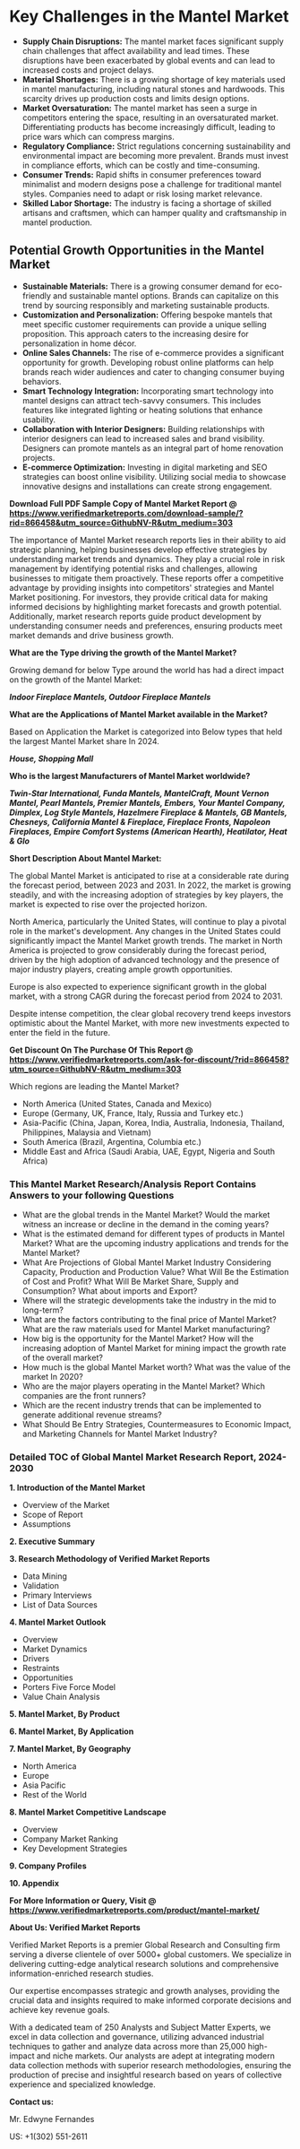 <p class=""><h1>Key Challenges in the Mantel Market</h1><ul>    <li><strong>Supply Chain Disruptions:</strong> The mantel market faces significant supply chain challenges that affect availability and lead times. These disruptions have been exacerbated by global events and can lead to increased costs and project delays.</li>        <li><strong>Material Shortages:</strong> There is a growing shortage of key materials used in mantel manufacturing, including natural stones and hardwoods. This scarcity drives up production costs and limits design options.</li>        <li><strong>Market Oversaturation:</strong> The mantel market has seen a surge in competitors entering the space, resulting in an oversaturated market. Differentiating products has become increasingly difficult, leading to price wars which can compress margins.</li>        <li><strong>Regulatory Compliance:</strong> Strict regulations concerning sustainability and environmental impact are becoming more prevalent. Brands must invest in compliance efforts, which can be costly and time-consuming.</li>        <li><strong>Consumer Trends:</strong> Rapid shifts in consumer preferences toward minimalist and modern designs pose a challenge for traditional mantel styles. Companies need to adapt or risk losing market relevance.</li>        <li><strong>Skilled Labor Shortage:</strong> The industry is facing a shortage of skilled artisans and craftsmen, which can hamper quality and craftsmanship in mantel production.</li></ul><h2>Potential Growth Opportunities in the Mantel Market</h1><ul>    <li><strong>Sustainable Materials:</strong> There is a growing consumer demand for eco-friendly and sustainable mantel options. Brands can capitalize on this trend by sourcing responsibly and marketing sustainable products.</li>        <li><strong>Customization and Personalization:</strong> Offering bespoke mantels that meet specific customer requirements can provide a unique selling proposition. This approach caters to the increasing desire for personalization in home décor.</li>        <li><strong>Online Sales Channels:</strong> The rise of e-commerce provides a significant opportunity for growth. Developing robust online platforms can help brands reach wider audiences and cater to changing consumer buying behaviors.</li>        <li><strong>Smart Technology Integration:</strong> Incorporating smart technology into mantel designs can attract tech-savvy consumers. This includes features like integrated lighting or heating solutions that enhance usability.</li>        <li><strong>Collaboration with Interior Designers:</strong> Building relationships with interior designers can lead to increased sales and brand visibility. Designers can promote mantels as an integral part of home renovation projects.</li>        <li><strong>E-commerce Optimization:</strong> Investing in digital marketing and SEO strategies can boost online visibility. Utilizing social media to showcase innovative designs and installations can create strong engagement.</li></ul></p><p class=""><strong>Download Full PDF Sample Copy of Mantel Market Report @ <a href="https://www.verifiedmarketreports.com/download-sample/?rid=866458&utm_source=GithubNV-R&utm_medium=303" target="_blank">https://www.verifiedmarketreports.com/download-sample/?rid=866458&utm_source=GithubNV-R&utm_medium=303</a></strong></p><p>The importance of&nbsp;Mantel Market research reports lies in their ability to aid strategic planning, helping businesses develop effective strategies by understanding market trends and dynamics. They play a crucial role in risk management by identifying potential risks and challenges, allowing businesses to mitigate them proactively. These reports offer a competitive advantage by providing insights into competitors' strategies and Mantel Market positioning. For investors, they provide critical data for making informed decisions by highlighting market forecasts and growth potential. Additionally, market research reports guide product development by understanding consumer needs and preferences, ensuring products meet market demands and drive business growth.</p><p><strong>What are the&nbsp;Type driving the growth of the Mantel Market?</strong></p><p id="" class="">Growing demand for below Type around the world has had a direct impact on the growth of the Mantel Market:</p><p class=""><em><strong>Indoor Fireplace Mantels, Outdoor Fireplace Mantels</strong></em></p><p class=""><strong>What are the&nbsp;Applications&nbsp;of Mantel Market available in the Market?</strong></p><p id="" class="">Based on Application the Market is categorized into Below types that held the largest Mantel Market share In 2024.</p><p class=""><em><strong>House, Shopping Mall</strong></em></p><p class=""><strong>Who is the largest Manufacturers of Mantel Market worldwide?</strong></p><p><em><strong>Twin-Star International, Funda Mantels, MantelCraft, Mount Vernon Mantel, Pearl Mantels, Premier Mantels, Embers, Your Mantel Company, Dimplex, Log Style Mantels, Hazelmere Fireplace & Mantels, GB Mantels, Chesneys, California Mantel & Fireplace, Fireplace Fronts, Napoleon Fireplaces, Empire Comfort Systems (American Hearth), Heatilator, Heat & Glo</strong></em></p><p id="" class=""><strong>Short Description About Mantel Market:</strong></p><p>The global Mantel Market is anticipated to rise at a considerable rate during the forecast period, between 2023 and 2031. In 2022, the market is growing steadily, and with the increasing adoption of strategies by key players, the market is expected to rise over the projected horizon.</p><p>North America, particularly the United States, will continue to play a pivotal role in the market's development. Any changes in the United States could significantly impact the Mantel Market growth trends. The market in North America is projected to grow considerably during the forecast period, driven by the high adoption of advanced technology and the presence of major industry players, creating ample growth opportunities.</p><p>Europe is also expected to experience significant growth in the global market, with a strong CAGR during the forecast period from 2024 to 2031.</p><p>Despite intense competition, the clear global recovery trend keeps investors optimistic about the Mantel Market, with more new investments expected to enter the field in the future.</p><p id="" class=""><strong>Get Discount On The Purchase Of This Report @ <a href="https://www.verifiedmarketreports.com/ask-for-discount/?rid=866458?utm_source=GithubNV-R&utm_medium=303" target="_blank">https://www.verifiedmarketreports.com/ask-for-discount/?rid=866458?utm_source=GithubNV-R&utm_medium=303</a></strong></p><p class="">Which regions are leading the Mantel Market?</p><ul><li>North America (United States, Canada and Mexico)</li><li>Europe (Germany, UK, France, Italy, Russia and Turkey etc.)</li><li>Asia-Pacific (China, Japan, Korea, India, Australia, Indonesia, Thailand, Philippines, Malaysia and Vietnam)</li><li>South America (Brazil, Argentina, Columbia etc.)</li><li>Middle East and Africa (Saudi Arabia, UAE, Egypt, Nigeria and South Africa)</li></ul><h3 id="" class="">This Mantel Market Research/Analysis Report Contains Answers to your following Questions</h3><ul><li>What are the global trends in the Mantel Market? Would the market witness an increase or decline in the demand in the coming years?</li><li>What is the estimated demand for different types of products in Mantel Market? What are the upcoming industry applications and trends for the Mantel Market?</li><li>What Are Projections of Global Mantel Market Industry Considering Capacity, Production and Production Value? What Will Be the Estimation of Cost and Profit? What Will Be Market Share, Supply and Consumption? What about imports and Export?</li><li>Where will the strategic developments take the industry in the mid to long-term?</li><li>What are the factors contributing to the final price of Mantel Market? What are the raw materials used for Mantel Market manufacturing?</li><li>How big is the opportunity for the Mantel Market? How will the increasing adoption of Mantel Market for mining impact the growth rate of the overall market?</li><li>How much is the global Mantel Market worth? What was the value of the market In 2020?</li><li>Who are the major players operating in the Mantel Market? Which companies are the front runners?</li><li>Which are the recent industry trends that can be implemented to generate additional revenue streams?</li><li>What Should Be Entry Strategies, Countermeasures to Economic Impact, and Marketing Channels for Mantel Market Industry?</li></ul><h3 id="" class="">Detailed TOC of Global Mantel Market Research Report, 2024-2030</h3><p id="" class=""><strong>1. Introduction of the Mantel Market</strong></p><ul><li>Overview of the Market</li><li>Scope of Report</li><li>Assumptions</li></ul><p id="" class=""><strong>2. Executive Summary</strong></p><p id="" class=""><strong>3. Research Methodology of Verified Market Reports</strong></p><ul><li>Data Mining</li><li>Validation</li><li>Primary Interviews</li><li>List of Data Sources</li></ul><p id="" class=""><strong>4. Mantel Market Outlook</strong></p><ul><li>Overview</li><li>Market Dynamics</li><li>Drivers</li><li>Restraints</li><li>Opportunities</li><li>Porters Five Force Model</li><li>Value Chain Analysis</li></ul><p id="" class=""><strong>5. Mantel Market, By Product</strong></p><p id="" class=""><strong>6. Mantel Market, By Application</strong></p><p id="" class=""><strong>7. Mantel Market, By Geography</strong></p><ul><li>North America</li><li>Europe</li><li>Asia Pacific</li><li>Rest of the World</li></ul><p id="" class=""><strong>8. Mantel Market Competitive Landscape</strong></p><ul><li>Overview</li><li>Company Market Ranking</li><li>Key Development Strategies</li></ul><p id="" class=""><strong>9. Company Profiles</strong></p><p id="" class=""><strong>10. Appendix</strong></p><p id="" class=""><strong>For More Information or Query, Visit @ <a href="https://www.verifiedmarketreports.com/product/mantel-market/" target="_blank">https://www.verifiedmarketreports.com/product/mantel-market/</a></strong></p><p id="" class=""><strong>About Us: Verified Market Reports</strong></p><p id="" class="">Verified Market Reports is a premier Global Research and Consulting firm serving a diverse clientele of over 5000+ global customers. We specialize in delivering cutting-edge analytical research solutions and comprehensive information-enriched research studies.</p><p id="" class="">Our expertise encompasses strategic and growth analyses, providing the crucial data and insights required to make informed corporate decisions and achieve key revenue goals.</p><p id="" class="">With a dedicated team of 250 Analysts and Subject Matter Experts, we excel in data collection and governance, utilizing advanced industrial techniques to gather and analyze data across more than 25,000 high-impact and niche markets. Our analysts are adept at integrating modern data collection methods with superior research methodologies, ensuring the production of precise and insightful research based on years of collective experience and specialized knowledge.</p><p id="" class=""><strong>Contact us:</strong></p><p id="" class="">Mr. Edwyne Fernandes</p><p id="" class="">US: +1(302) 551-2611</p>